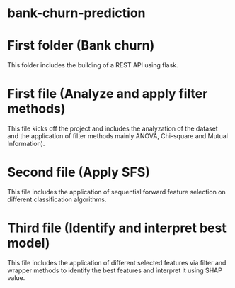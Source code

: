 # bank-churn-prediction

# First folder (Bank churn) 
This folder includes the building of a REST API using flask.

# First file (Analyze and apply filter methods) 
This file kicks off the project and includes the analyzation of the dataset and the application of filter methods mainly ANOVA, Chi-square and Mutual Information).

# Second file (Apply SFS) 
This file includes the application of sequential forward feature selection on different classification algorithms.

# Third file (Identify and interpret best model)
This file includes the application of different selected features via filter and wrapper methods to identify the best features and interpret it using SHAP value.
